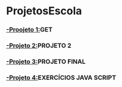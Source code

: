 # ProjetosEscola

### [-Proojeto 1:](https://github.com/ErikTakeuti/ProjetosEscola/tree/main/get)GET

### [-Projeto 2:](https://github.com/ErikTakeuti/ProjetosEscola/tree/main/projeto2)PROJETO 2

### [-Projeto 3:](https://github.com/ErikTakeuti/ProjetosEscola/tree/main/projeto_final)PROJETO FINAL

### [-Projeto 4:](https://github.com/ErikTakeuti/ProjetosEscola/tree/main/JS)EXERCÍCIOS JAVA SCRIPT
